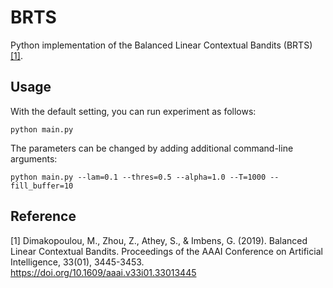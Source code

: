 # BRTS
Python implementation of the Balanced Linear Contextual Bandits (BRTS) [[1]](#1).

## Usage
With the default setting, you can run experiment as follows:
```
python main.py
```
The parameters can be changed by adding additional command-line arguments:
```
python main.py --lam=0.1 --thres=0.5 --alpha=1.0 --T=1000 --fill_buffer=10

```


## Reference
<a id="1">[1]</a>
Dimakopoulou, M., Zhou, Z., Athey, S., & Imbens, G. (2019). Balanced Linear Contextual Bandits. Proceedings of the AAAI Conference on Artificial Intelligence, 33(01), 3445-3453. https://doi.org/10.1609/aaai.v33i01.33013445
